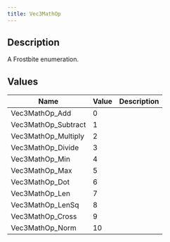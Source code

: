 ```yaml
---
title: Vec3MathOp
---
```

## Description

A Frostbite enumeration.

## Values

| Name                 | Value | Description |
| -------------------- | ----- | ----------- |
| Vec3MathOp\_Add      | 0     |             |
| Vec3MathOp\_Subtract | 1     |             |
| Vec3MathOp\_Multiply | 2     |             |
| Vec3MathOp\_Divide   | 3     |             |
| Vec3MathOp\_Min      | 4     |             |
| Vec3MathOp\_Max      | 5     |             |
| Vec3MathOp\_Dot      | 6     |             |
| Vec3MathOp\_Len      | 7     |             |
| Vec3MathOp\_LenSq    | 8     |             |
| Vec3MathOp\_Cross    | 9     |             |
| Vec3MathOp\_Norm     | 10    |             |
